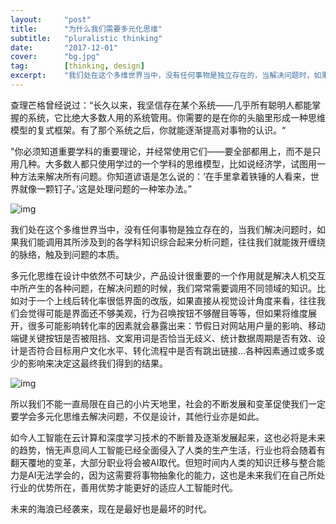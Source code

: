 ```yaml
---
layout:     "post"
title:      "为什么我们需要多元化思维"
subtitle:   "pluralistic thinking"
date:       "2017-12-01"
cover:      "bg.jpg"
tag:        [thinking, design]
excerpt:    "我们处在这个多维世界当中，没有任何事物是独立存在的，当解决问题时，如果我们能调用其所涉及到的各学科知识综合起来分析问题..."
---
```


查理芒格曾经说过：“长久以来，我坚信存在某个系统——几乎所有聪明人都能掌握的系统，它比绝大多数人用的系统管用。你需要的是在你的头脑里形成一种思维模型的复式框架。有了那个系统之后，你就能逐渐提高对事物的认识。“

"你必须知道重要学科的重要理论，并经常使用它们——要全部都用上，而不是只用几种。大多数人都只使用学过的一个学科的思维模型，比如说经济学，试图用一种方法来解决所有问题。你知道谚语是怎么说的：‘在手里拿着铁锤的人看来，世界就像一颗钉子。’这是处理问题的一种笨办法。”

![img](https://i.loli.net/2018/07/10/5b441a5d150c1.jpg)

我们处在这个多维世界当中，没有任何事物是独立存在的，当我们解决问题时，如果我们能调用其所涉及到的各学科知识综合起来分析问题，往往我们就能拨开缠绕的脉络，触及到问题的本质。

多元化思维在设计中依然不可缺少，产品设计很重要的一个作用就是解决人机交互中所产生的各种问题，在解决问题的时候，我们常常需要调用不同领域的知识。比如对于一个上线后转化率很低界面的改版，如果直接从视觉设计角度来看，往往我们会觉得可能是界面还不够美观，行为召唤按钮不够醒目等等，但如果将维度展开，很多可能影响转化率的因素就会暴露出来：节假日对网站用户量的影响、移动端键关键按钮是否被阻挡、文案用词是否恰当无歧义、统计数据周期是否有效、设计是否符合目标用户文化水平、转化流程中是否有跳出链接…各种因素通过或多或少的影响来决定这最终我们得到的结果。

![img](https://i.loli.net/2018/07/10/5b441a7c443aa.jpg)

所以我们不能一直局限在自己的小片天地里，社会的不断发展和变革促使我们一定要学会多元化思维去解决问题，不仅是设计，其他行业亦是如此。

如今人工智能在云计算和深度学习技术的不断普及逐渐发展起来，这也必将是未来的趋势，悄无声息间人工智能已经全面侵入了人类的生产生活，行业也将会随着有翻天覆地的变革，大部分职业将会被AI取代。但短时间内人类的知识迁移与整合能力是AI无法学会的，因为这需要将事物抽象化的能力，这也是未来我们在自己所处行业的优势所在，善用优势才能更好的适应人工智能时代。

未来的海浪已经袭来，现在是最好也是最坏的时代。
